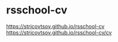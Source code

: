 # rsschool-cv
https://stricovtsov.github.io/rsschool-cv
https://stricovtsov.github.io/rsschool-cv/cv